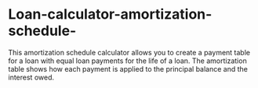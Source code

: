 # Loan-calculator-amortization-schedule-
This amortization schedule calculator allows you to create a payment table for a loan with equal loan payments for the life of a loan. The amortization table shows how each payment is applied to the principal balance and the interest owed.
